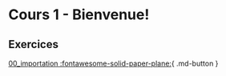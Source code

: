# Cours 1 - Bienvenue!

## Exercices
[00_importation :fontawesome-solid-paper-plane:](https://tim-montmorency.com/compendium/582-214%E2%80%93animation2d/exercice_ai/00_importation){ .md-button }
